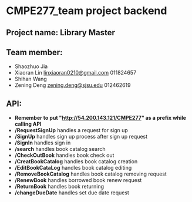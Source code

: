 # CMPE277_team project backend
## Project name: Library Master
## Team member:
- Shaozhuo Jia   
- Xiaoran Lin   linxiaoran0210@gmail.com 011824657
- Shihan Wang   
- Zening Deng   zening.deng@sjsu.edu 012462619

## API: 
- **Remember to put  "http://54.200.143.121/CMPE277"  as a prefix while calling API**
- **/RequestSignUp**              handles a request for sign up
- **/SignUp**                     handles sign up process after sign up request
- **/SignIn**                     handles sign in
- **/search**                     handles book catalog search
- **/CheckOutBook**               handles book check out
- **/CreatBookCatalog**           handles book catalog creation
- **/EditBookCataLog**            handles book catalog editing
- **/RemoveBookCatalog**          handles book catalog removing request
- **/RenewBook**                  handles borrowed book renew request
- **/ReturnBook**                 handles book returning
- **/changeDueDate**              handles set due date request      
